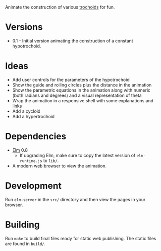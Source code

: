 Animate the construction of various [trochoids](http://en.wikipedia.org/wiki/Trochoid) for fun.

# Versions

* 0.1 - Initial version animating the construction of a constant hypotrochoid.

# Ideas

* Add user controls for the parameters of the hypotrochoid
* Show the guide and rolling circles plus the distance in the animation
* Show the parametric equations in the animation along with numeric (both radians and degrees) and a visual representation of theta
* Wrap the animation in a responsive shell with some explanations and links
* Add a cycloid
* Add a hypertrochoid

# Dependencies

* [Elm](http://elm-lang.org/) 0.8
    * If upgrading Elm, make sure to copy the latest version of `elm-runtime.js` to `lib/`.
* A modern web browser to view the animation.

# Development

Run `elm-server` in the `src/` directory and then view the pages in your browser.

# Building

Run `make` to build final files ready for static web publishing. The static files are found in `build/`.
